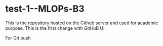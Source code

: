 # test-1--MLOPs-B3
This is the repository hosted on the Github server and used for academic purpose.
This is the first change with GitHuB UI

For Git push
